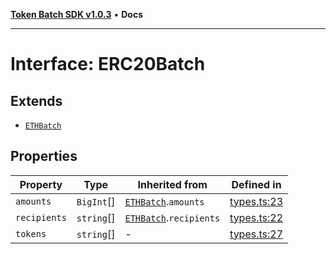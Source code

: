 [**Token Batch SDK v1.0.3**](../index.md) • **Docs**

***

# Interface: ERC20Batch

## Extends

- [`ETHBatch`](ETHBatch.md)

## Properties

| Property | Type | Inherited from | Defined in |
| ------ | ------ | ------ | ------ |
| `amounts` | `BigInt`[] | [`ETHBatch`](ETHBatch.md).`amounts` | [types.ts:23](https://github.com/aditya172926/token_batch_sdk/blob/b7e1fa0d45583614fc51d6ec9f8fbab5c6647fcb/src/types.ts#L23) |
| `recipients` | `string`[] | [`ETHBatch`](ETHBatch.md).`recipients` | [types.ts:22](https://github.com/aditya172926/token_batch_sdk/blob/b7e1fa0d45583614fc51d6ec9f8fbab5c6647fcb/src/types.ts#L22) |
| `tokens` | `string`[] | - | [types.ts:27](https://github.com/aditya172926/token_batch_sdk/blob/b7e1fa0d45583614fc51d6ec9f8fbab5c6647fcb/src/types.ts#L27) |
